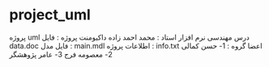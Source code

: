 # project_uml
پروژه uml درس مهندسی نرم افزار  استاد : محمد احمد زاده داکیومنت پروژه : فایل data.doc فایل مدل : main.mdl اطلاعات پروژه : info.txt  اعضا گروه : 1- حسن کمالی 2- معصومه فرج 3- عامر پژوهشگر
